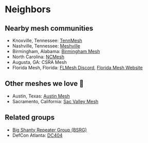 # Neighbors

## Nearby mesh communities

- Knoxville, Tennessee: [TennMesh](https://www.thecommschannel.com/tennmesh/index.html)
- Nashville, Tennessee: [Meshville](https://meshville.org/)
- Birmingham, Alabama: [Birmingham Mesh](https://birminghammesh.org/)
- North Carolina: [NCMesh](https://ncmesh.net/)
- Augusta, GA: CSRA Mesh
- Florida Mesh, Florida: [FLMesh Discord](https://discord.gg/floridamesh), [Florida Mesh Website](https://areyoumeshingwith.us)

## Other meshes we love 💚

- Austin, Texas: [Austin Mesh](https://www.austinmesh.org/)
- Sacramento, California: [Sac Valley Mesh](https://www.sacvalleymesh.com/)

## Related groups

- [Big Shanty Repeater Group (BSRG)](https://bsrg.org/)
- DefCon Atlanta: [DC404](https://dc404.org/)
